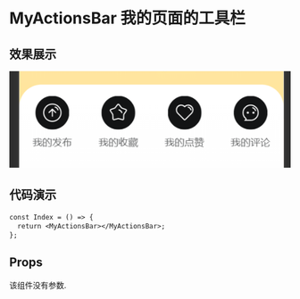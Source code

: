 # MyActionsBar 我的页面的工具栏

## 效果展示

![alt text](assets/1754566937116image.png)

## 代码演示

```tsx
const Index = () => {
  return <MyActionsBar></MyActionsBar>;
};
```

## Props

该组件没有参数.

